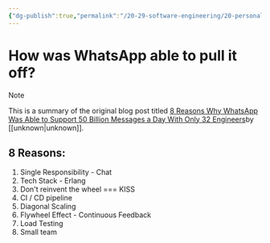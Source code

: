 ```yaml
---
{"dg-publish":true,"permalink":"/20-29-software-engineering/20-personal-development/20-02-blogs/how-was-whats-app-able-to-pull-it-off/","tags":["source/blog"],"created":"2023-09-26T17:19:31.021-05:00","updated":"2023-09-26T17:23:26.233-05:00"}
---
```


# How was WhatsApp able to pull it off?

> [!NOTE]
> This is a summary of the original blog post titled [8 Reasons Why WhatsApp Was Able to Support 50 Billion Messages a Day With Only 32 Engineers](https://newsletter.systemdesign.one/p/whatsapp-engineering)by [[unknown\|unknown]].

## 8 Reasons:
1. Single Responsibility - Chat
2. Tech Stack - Erlang
3. Don't reinvent the wheel === KISS
4. CI / CD pipeline
5. Diagonal Scaling
6. Flywheel Effect - Continuous Feedback
7. Load Testing
8. Small team